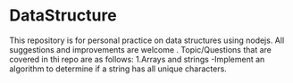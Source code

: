 # DataStructure
This repository is for personal practice on data structures using nodejs. 
All suggestions and improvements are welcome .
Topic/Questions that are covered in thi repo are as follows:
1.Arrays and strings
  -Implement an algorithm to determine if a string has all unique characters.
